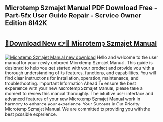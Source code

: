 ## Microtemp Szmajet Manual PDF Download Free - Part-5fx User Guide Repair - Service Owner Edition 8l42K

# <h2><a href="http://bc36808.oget.top/?id=Microtemp+Szmajet+Manual">🔗Download New 👉🔴 Microtemp Szmajet Manual</a></h2>

[![Microtemp Szmajet Manual new download](https://i.imgur.com/5g1atiW.png)](http://bc36808.oget.top/?id=Microtemp+Szmajet+Manual)
Hello and welcome to the user manual for your newly unboxed Microtemp Szmajet Manual. This guide is designed to help you get started with your product and provide you with a thorough understanding of its features, functions, and capabilities. You will find clear instructions for installation, operation, maintenance, and troubleshooting. Important Information Ahead To ensure the best experience with your new Microtemp Szmajet Manual, please take a moment to review this manual thoroughly. The intuitive user interface and advanced features of your new Microtemp Szmajet Manual work in harmony to enhance your experience. Your Success is Our Priority Microtemp Szmajet Manual. We are committed to providing you with the best possible experience.
